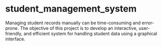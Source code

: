 # student_management_system
 Managing student records manually can be time-consuming and error-prone. The objective of this project is to develop an interactive, user-friendly, and efficient system for handling student data using a graphical interface.
